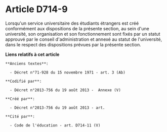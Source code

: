 # Article D714-9

Lorsqu'un service universitaire des étudiants étrangers est créé conformément aux dispositions de la présente section, au
sein d'une université, son organisation et son fonctionnement sont fixés par un statut approuvé par le conseil
d'administration et annexé au statut de l'université, dans le respect des dispositions prévues par la présente section.

**Liens relatifs à cet article**

	**Anciens textes**:

	  - Décret n°71-928 du 15 novembre 1971 - art. 3 (Ab)

	**Codifié par**:

	  - Décret n°2013-756 du 19 août 2013 -  Annexe (V)

	**Créé par**:

	  - Décret n°2013-756 du 19 août 2013 - art.

	**Cité par**:

	  - Code de l'éducation - art. D714-11 (V)
